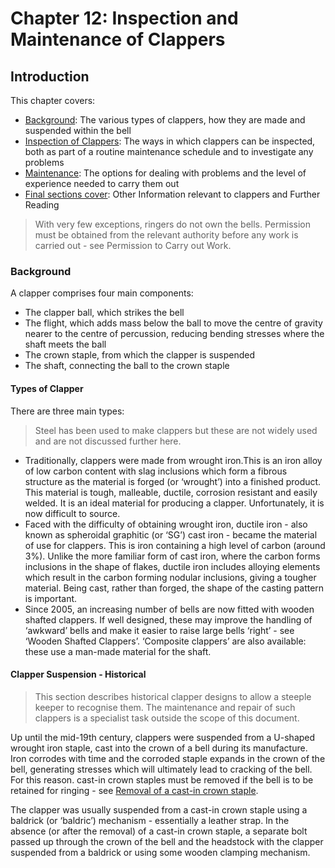 # Chapter 12: Inspection and Maintenance of Clappers

## Introduction

This chapter covers:

* [Background](#background): The various types of clappers, how they are made and suspended within the bell
* [Inspection of Clappers](#inspection-of-clappers): The ways in which clappers can be inspected, both as part of a routine maintenance schedule and to investigate any problems
* [Maintenance](#maintenance): The options for dealing with problems and the level of experience needed to carry them out
* [Final sections cover](#final-section-cover): Other Information relevant to clappers and Further Reading

> With very few exceptions, ringers do not own the bells.
> Permission must be obtained from the relevant authority before any work is carried out - see Permission to Carry out Work.

### Background

A clapper comprises four main components:

* The clapper ball, which strikes the bell
* The flight, which adds mass below the ball to move the centre of gravity nearer to the centre of percussion, reducing bending stresses where the shaft meets the ball
* The crown staple, from which the clapper is suspended
* The shaft, connecting the ball to the crown staple

#### Types of Clapper

There are three main types:

> Steel has been used to make clappers but these are not widely used and are not discussed further here.

* Traditionally, clappers were made from wrought iron.This is an iron alloy of low carbon content with slag inclusions which form a fibrous structure as the material is forged (or ‘wrought’) into a finished product. This material is tough, malleable, ductile, corrosion resistant and easily welded. It is an ideal material for producing a clapper. Unfortunately, it is now difficult to source.
* Faced with the difficulty of obtaining wrought iron, ductile iron - also known as spheroidal graphitic (or ‘SG’) cast iron - became the material of use for clappers. This is iron containing a high level of carbon (around 3%). Unlike the more familiar form of cast iron, where the carbon forms inclusions in the shape of flakes, ductile iron includes alloying elements which result in the carbon forming nodular inclusions, giving a tougher material. Being cast, rather than forged, the shape of the casting pattern is important.
* Since 2005, an increasing number of bells are now fitted with wooden shafted clappers. If well designed, these may improve the handling of ‘awkward’ bells and make it easier to raise large bells ‘right’ - see ‘Wooden Shafted Clappers’. ‘Composite clappers’ are also available: these use a man-made material for the shaft.

#### Clapper Suspension - Historical

> This section describes historical clapper designs to allow a steeple keeper to recognise them. The maintenance and repair of such clappers is a specialist task outside the scope of this document.

Up until the mid-19th century, clappers were suspended from a U-shaped wrought iron staple, cast into the crown of a bell during its manufacture. Iron corrodes with time and the corroded staple expands in the crown of the bell, generating stresses which will ultimately lead to cracking of the bell. For this reason. cast-in crown staples must be removed if the bell is to be retained for ringing - see [Removal of a cast-in crown staple](#removal-of-a-cast-in-crown-staple).

The clapper was usually suspended from a cast-in crown staple using a baldrick (or ‘baldric’) mechanism - essentially a leather strap. In the absence (or after the removal) of a cast-in crown staple, a separate bolt passed up through the crown of the bell and the headstock with the clapper suspended from a baldrick or using some wooden clamping mechanism.


